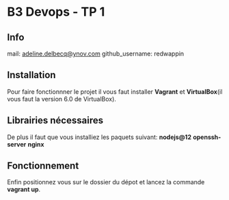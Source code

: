 
# B3 Devops - TP 1

## Info

mail: adeline.delbecq@ynov.com
github_username: redwappin

## Installation
Pour faire fonctionnner le projet il vous faut installer **Vagrant** et **VirtualBox**(il vous faut la version 6.0 de VirtualBox).

## Librairies nécessaires
De plus il faut que vous installiez les paquets suivant:
**nodejs@12**
**openssh-server**
**nginx**

## Fonctionnement
Enfin positionnez vous sur le dossier du dépot et lancez la commande **vagrant up**.
